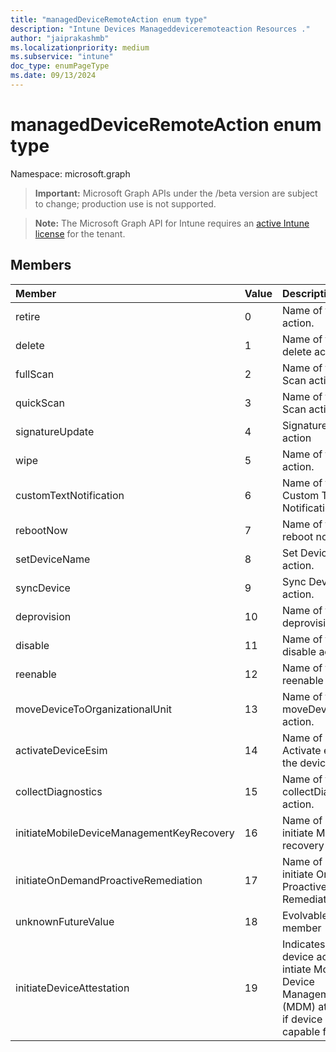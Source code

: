 ```yaml
---
title: "managedDeviceRemoteAction enum type"
description: "Intune Devices Manageddeviceremoteaction Resources ."
author: "jaiprakashmb"
ms.localizationpriority: medium
ms.subservice: "intune"
doc_type: enumPageType
ms.date: 09/13/2024
---
```


# managedDeviceRemoteAction enum type

Namespace: microsoft.graph

> **Important:** Microsoft Graph APIs under the /beta version are subject to change; production use is not supported.

> **Note:** The Microsoft Graph API for Intune requires an [active Intune license](https://go.microsoft.com/fwlink/?linkid=839381) for the tenant.



## Members
|Member|Value|Description|
|:---|:---|:---|
|retire|0|Name of the retire action.|
|delete|1|Name of the delete action.|
|fullScan|2|Name of the full Scan action.|
|quickScan|3|Name of the Quick Scan action.|
|signatureUpdate|4|Signature Update action|
|wipe|5|Name of the wipe action.|
|customTextNotification|6|Name of the Custom Text Notification action.|
|rebootNow|7|Name of the reboot now action.|
|setDeviceName|8|Set Device Name action.|
|syncDevice|9|Sync Device action.|
|deprovision|10|Name of the deprovision action.|
|disable|11|Name of the disable action.|
|reenable|12|Name of the reenable action.|
|moveDeviceToOrganizationalUnit|13|Name of the moveDevicesToOU action.|
|activateDeviceEsim|14|Name of action to Activate eSIM on the device.|
|collectDiagnostics|15|Name of the collectDiagnostics action.|
|initiateMobileDeviceManagementKeyRecovery|16|Name of action to initiate MDM key recovery|
|initiateOnDemandProactiveRemediation|17|Name of action to initiate On Demand Proactive Remediation|
|unknownFutureValue|18|Evolvable enum member|
|initiateDeviceAttestation|19|Indicates remote device action to intiate Mobile Device Management (MDM) attestation if device is capable for it|
